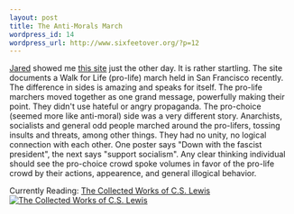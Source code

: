 ```yaml
--- 
layout: post
title: The Anti-Morals March
wordpress_id: 14
wordpress_url: http://www.sixfeetover.org/?p=12
---
```

<a href="http://www.xanga.com/iwoulddrown">Jared</a> showed me <a href="http://www.zombietime.com/walk_for_life/">this site</a> just the other day.  It is rather startling.  The site documents a Walk for Life (pro-life) march held in San Francisco recently.  The difference in sides is amazing and speaks for itself.  The pro-life marchers moved together as one grand message, powerfully making their point.  They didn't use hateful or angry propaganda.  The pro-choice (seemed more like anti-moral) side was a very different story.  Anarchists, socialists and general odd people marched around the pro-lifers, tossing insults and threats, among other things.  They had no unity, no logical connection with each other.  One poster says "Down with the fascist president", the next says "support socialism".  Any clear thinking individual should see the pro-choice crowd spoke volumes in favor of the pro-life crowd by their actions, appearence, and general illogical behavior.

Currently Reading:
<a title="View product details at Amazon" href="http://www.amazon.com/exec/obidos/redirect?tag=sixfeetover-20%26link_code=xm2%26camp=2025%26creative=165953%26path=http://www.amazon.com/gp/redirect.html%253fASIN=0884863387%2526tag=sixfeetover-20%2526lcode=xm2%2526cID=2025%2526ccmID=165953%2526location=/o/ASIN/0884863387%25253FSubscriptionId=0EMV44A9A5YT1RVDGZ82">The Collected Works of C.S. Lewis
<img alt="The Collected Works of C.S. Lewis" src="http://images.amazon.com/images/P/0884863387.01._SCTHUMBZZZ_.jpg" /></a>
